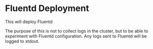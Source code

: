# Fluentd Deployment

This will deploy Fluentd

The purpose of this is not to collect logs in the cluster, but to be able to experiment with
Fluentd configuration. Any logs sent to Fluentd will be logged to stdout.
